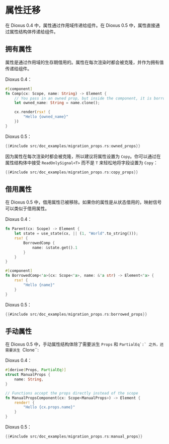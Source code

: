 # 属性迁移

在 Dioxus 0.4 中，属性通过作用域传递给组件。在 Dioxus 0.5 中，属性直接通过属性结构体传递给组件。

## 拥有属性

属性是通过作用域的生存期借用的。属性在每次渲染时都会被克隆，并作为拥有值传递给组件。

Dioxus 0.4：
```rust
#[component]
fn Comp(cx: Scope, name: String) -> Element {
    // You pass in an owned prop, but inside the component, it is borrowed (name is the type &String inside the function)
    let owned_name: String = name.clone();

    cx.render(rsx! {
        "Hello {owned_name}"
    })
}
```
Dioxus 0.5：
```rust
{{#include src/doc_examples/migration_props.rs:owned_props}}
```

因为属性在每次渲染时都会被克隆，所以建议将属性设置为 `Copy`。你可以通过在属性结构体中接受 ``ReadOnlySignal<T>`` 而不是 ``T`` 来轻松地将字段设置为 `Copy`：

```rust
{{#include src/doc_examples/migration_props.rs:copy_props}}
```

## 借用属性

在 Dioxus 0.5 中，借用属性已被移除。如果你的属性是从状态借用的，映射信号可以类似于借用属性。

Dioxus 0.4：
```rust
fn Parent(cx: Scope) -> Element {
    let state = use_state(cx, || (1, "World".to_string()));
    rsx! {
        BorrowedComp {
            name: &state.get().1
        }
    }
}

#[component]
fn BorrowedComp<'a>(cx: Scope<'a>, name: &'a str) -> Element<'a> {
    rsx! {
        "Hello {name}"
    }
}
```

Dioxus 0.5：
```rust
{{#include src/doc_examples/migration_props.rs:borrowed_props}}
```

## 手动属性

在 Dioxus 0.5 中，手动属性结构体除了需要派生 ``Props`` 和 ``PartialEq`:` 之外，还需要派生 ``Clone``:

Dioxus 0.4：
```rust
#[derive(Props, PartialEq)]
struct ManualProps {
    name: String,
}

// Functions accept the props directly instead of the scope
fn ManualPropsComponent(cx: Scope<ManualProps>) -> Element {
    render! {
        "Hello {cx.props.name}"
    }
}
```

Dioxus 0.5：
```rust
{{#include src/doc_examples/migration_props.rs:manual_props}}
```